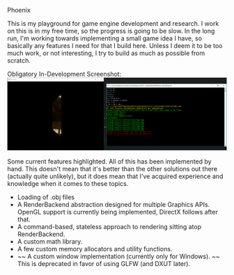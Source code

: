 Phoenix 

This is my playground for game engine development and research. 
I work on this is in my free time, so the progress is going to be slow.
In the long run, I'm working towards implementing a small game idea I have, so basically any features I need for that I build here.
Unless I deem it to be too much work, or not interesting, I try to build as much as possible from scratch.

Obligatory In-Development Screenshot: 
![alt text](doc/screen.png "Left window: A plane reflecting a cubemap. Right Window: Logger.")

Some current features highlighted. All of this has been implemented by hand. This doesn't mean that it's better than the other solutions out there (actually quite unlikely), but it does mean that I've acquired experience and knowledge when it comes to these topics. 
* Loading of .obj files
* A RenderBackend abstraction designed for multiple Graphics APIs. OpenGL support is currently being implemented, DirectX follows after that.
* A command-based, stateless approach to rendering sitting atop RenderBackend.
* A custom math library.
* A few custom memory allocators and utility functions.
* ~~ A custom window implementation (currently only for Windows). ~~ This is deprecated in favor of using GLFW (and DXUT later).